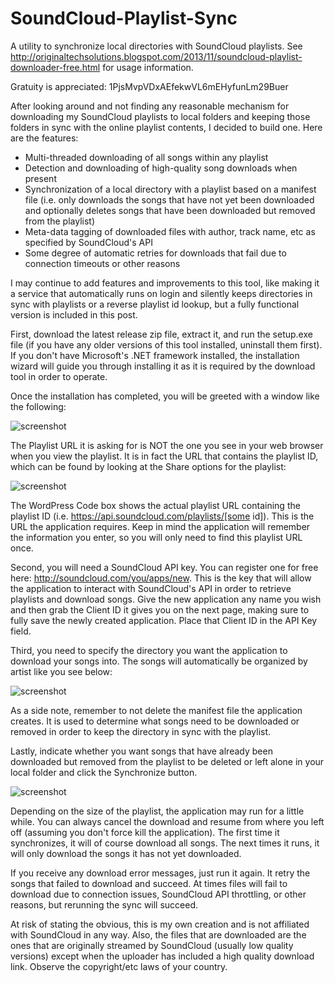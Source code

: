 SoundCloud-Playlist-Sync
========================

A utility to synchronize local directories with SoundCloud playlists. See http://originaltechsolutions.blogspot.com/2013/11/soundcloud-playlist-downloader-free.html for usage information.

Gratuity is appreciated: 1PjsMvpVDxAEfekwVL6mEHyfunLm29Buer


After looking around and not finding any reasonable mechanism for downloading my SoundCloud playlists to local folders and keeping those folders in sync with the online playlist contents, I decided to build one. Here are the features:

* Multi-threaded downloading of all songs within any playlist
* Detection and downloading of high-quality song downloads when present
* Synchronization of a local directory with a playlist based on a manifest file (i.e. only downloads the songs that have not yet been downloaded and optionally deletes songs that have been downloaded but removed from the playlist)
* Meta-data tagging of downloaded files with author, track name, etc as specified by SoundCloud's API
* Some degree of automatic retries for downloads that fail due to connection timeouts or other reasons

I may continue to add features and improvements to this tool, like making it a service that automatically runs on login and silently keeps directories in sync with playlists or a reverse playlist id lookup, but a fully functional version is included in this post.

First, download the latest release zip file, extract it, and run the setup.exe file (if you have any older versions of this tool installed, uninstall them first). If you don't have Microsoft's .NET framework installed, the installation wizard will guide you through installing it as it is required by the download tool in order to operate.

Once the installation has completed, you will be greeted with a window like the following:

![screenshot](http://3.bp.blogspot.com/-uI-VGcD0G7M/UoArMSgi_fI/AAAAAAAABrY/bGjWTh1dIHA/s800/Screenshot+2013-11-10+19.55.23.png)

The Playlist URL it is asking for is NOT the one you see in your web browser when you view the playlist. It is in fact the URL that contains the playlist ID, which can be found by looking at the Share options for the playlist:

![screenshot](http://4.bp.blogspot.com/-AiWM3-2t_pQ/UoA2j_c23RI/AAAAAAAABsQ/4nyFVnPKD2Q/s800/Screenshot+from+2013-11-10+19:58:50.png)


The WordPress Code box shows the actual playlist URL containing the playlist ID (i.e. https://api.soundcloud.com/playlists/[some id]). This is the URL the application requires. Keep in mind the application will remember the information you enter, so you will only need to find this playlist URL once.

Second, you will need a SoundCloud API key. You can register one for free here: http://soundcloud.com/you/apps/new. This is the key that will allow the application to interact with SoundCloud's API in order to retrieve playlists and download songs. Give the new application any name you wish and then grab the Client ID it gives you on the next page, making sure to fully save the newly created application. Place that Client ID in the API Key field.

Third, you need to specify the directory you want the application to download your songs into. The songs will automatically be organized by artist like you see below:

![screenshot](http://2.bp.blogspot.com/-EQL9RCVCHpU/UoAtYj7HQtI/AAAAAAAABrs/MkZk9au00ZE/s640/Screenshot+2013-11-10+16.04.16.png)

As a side note, remember to not delete the manifest file the application creates. It is used to determine what songs need to be downloaded or removed in order to keep the directory in sync with the playlist.

Lastly, indicate whether you want songs that have already been downloaded but removed from the playlist to be deleted or left alone in your local folder and click the Synchronize button.

![screenshot](http://4.bp.blogspot.com/-5TwftlMvduA/UoAvFLfx2VI/AAAAAAAABsA/7zCw4r1a8gg/s1600/Screenshot+2013-11-10+16.12.49.png)


Depending on the size of the playlist, the application may run for a little while. You can always cancel the download and resume from where you left off (assuming you don't force kill the application). The first time it synchronizes, it will of course download all songs. The next times it runs, it will only download the songs it has not yet downloaded.

If you receive any download error messages, just run it again. It retry the songs that failed to download and succeed. At times files will fail to download due to connection issues, SoundCloud API throttling, or other reasons, but rerunning the sync will succeed.

At risk of stating the obvious, this is my own creation and is not affiliated with SoundCloud in any way. Also, the files that are downloaded are the ones that are originally streamed by SoundCloud (usually low quality versions) except when the uploader has included a high quality download link. Observe the copyright/etc laws of your country.
